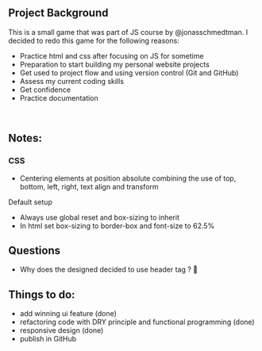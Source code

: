 ## Project Background

This is a small game that was part of JS course by @jonasschmedtman. I decided to redo this game for the following reasons:

- Practice html and css after focusing on JS for sometime
- Preparation to start building my personal website projects
- Get used to project flow and using version control (Git and GitHub)
- Assess my current coding skills
- Get confidence
- Practice documentation

&nbsp;

## Notes:

### CSS

- Centering elements at position absolute combining the use of top, bottom, left, right, text align and transform

Default setup

- Always use global reset and box-sizing to inherit
- In html set box-sizing to border-box and font-size to 62.5%

## Questions

- Why does the designed decided to use header tag ? 🤔

## Things to do:

- add winning ui feature (done)
- refactoring code with DRY principle and functional programming (done)
- responsive design (done)
- publish in GitHub
